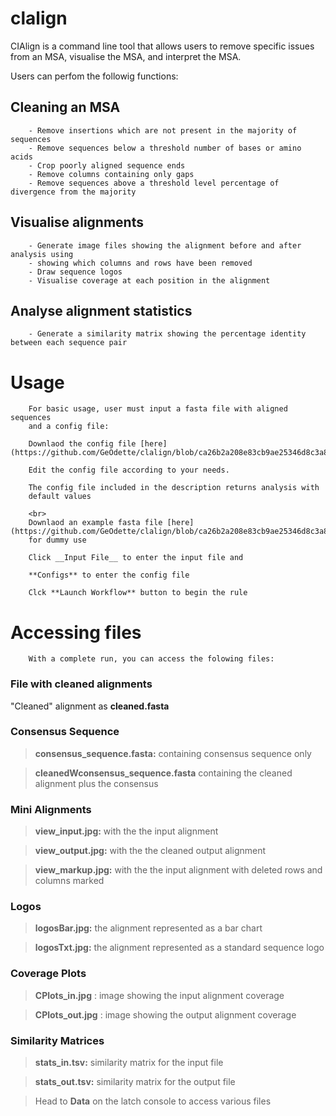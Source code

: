 # clalign
CIAlign is a command line tool
    that allows users to remove specific issues from an MSA, visualise the MSA, and interpret the MSA.
    
Users can perfom the followig functions:
## Cleaning an MSA

        - Remove insertions which are not present in the majority of sequences
        - Remove sequences below a threshold number of bases or amino acids
        - Crop poorly aligned sequence ends
        - Remove columns containing only gaps
        - Remove sequences above a threshold level percentage of divergence from the majority
## Visualise alignments

        - Generate image files showing the alignment before and after analysis using 
        - showing which columns and rows have been removed
        - Draw sequence logos
        - Visualise coverage at each position in the alignment
        
## Analyse alignment statistics 

        - Generate a similarity matrix showing the percentage identity between each sequence pair 
        
# Usage 

        For basic usage, user must input a fasta file with aligned sequences
        and a config file: 

        Downlaod the config file [here](https://github.com/GeOdette/clalign/blob/ca26b2a208e83cb9ae25346d8c3a8c46c899ae48/my_configs.ini) 

        Edit the config file according to your needs. 

        The config file included in the description returns analysis with 
        default values

        <br>
        Downlaod an example fasta file [here](https://github.com/GeOdette/clalign/blob/ca26b2a208e83cb9ae25346d8c3a8c46c899ae48/data/example4.fasta) 
        for dummy use

        Click __Input File__ to enter the input file and 

        **Configs** to enter the config file

        Clck **Launch Workflow** button to begin the rule
        
# Accessing files 

        With a complete run, you can access the folowing files:
### File with cleaned alignments

"Cleaned" alignment as **cleaned.fasta** 

### Consensus Sequence
> **consensus_sequence.fasta:**   containing consensus sequence only

> **cleanedWconsensus_sequence.fasta**   containing the cleaned alignment plus the consensus

### Mini Alignments 

> **view_input.jpg:**  with the the input alignment

> **view_output.jpg:** with the  the cleaned output alignment

> **view_markup.jpg:** with the the input alignment with deleted rows and columns marked

### Logos 

> **logosBar.jpg:** the alignment represented as a bar chart

> **logosTxt.jpg:**  the alignment represented as a standard sequence logo 

### Coverage Plots 

> **CPlots_in.jpg** :   image showing the input alignment coverage

> **CPlots_out.jpg** :  image showing the output alignment coverage

### Similarity Matrices 

> **stats_in.tsv:** similarity matrix for the input file

> **stats_out.tsv:**    similarity matrix for the output file

> Head to **Data** on the latch console to access various files
